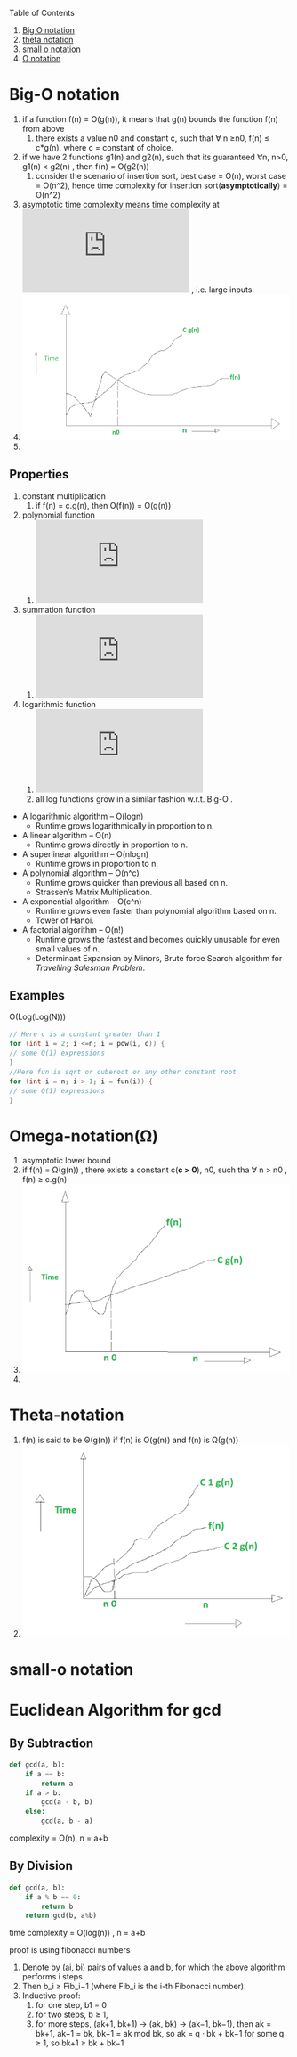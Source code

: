 Table of Contents

1. [Big O notation](#O)
2. [theta notation](#theta-notation)
3. [small o notation](o)
4. [&Omega; notation](#omega-notation)



# Big-O notation<a name="O"></a>

1. if a function f(n) = O(g(n)), it means that g(n) bounds the function f(n) from above
   1. there exists a value n0 and constant c, such that &forall; n &ge;n0, f(n) &le; c\*g(n), where c = constant of choice.
2. if we have 2 functions g1(n) and g2(n), such that its guaranteed &forall;n, n>0, g1(n) < g2(n) , then f(n) = O(g2(n))
   1. consider the scenario of insertion sort, best case = O(n), worst case = O(n^2), hence time complexity for insertion sort(**asymptotically**) = O(n^2)
3. asymptotic time complexity means time complexity at ![equation](https://latex.codecogs.com/gif.latex?%5Ctextrm%7Bn%7D%20%5Crightarrow%20%5Cinfty) , i.e. large inputs.
4. <img src="big-O.png" />
5. 



## Properties<a name="O-examples"></a>

1. constant multiplication
   1. if f(n) = c.g(n), then O(f(n)) = O(g(n))
2. polynomial function
   1. ![equation](https://latex.codecogs.com/gif.latex?f%28n%29%20%3D%20a_0%20&plus;%20a_1x%5E1%20&plus;%20a_2x%5E2.....a_mx%5Em%20%3B%20O%28f%28n%29%29%20%3D%20O%28n%5Em%29)
3. summation function
   1. ![equation](https://latex.codecogs.com/gif.latex?f%28n%29%20%3D%20f_1%28n%29%20&plus;%20f_2%28n%29%20&plus;%20f_3%28n%29....f_m%28n%29%2C%20f_i%28n%29%5Cle%20f_%7Bi&plus;1%7D%28n%29%2C%20O%28f%28n%29%29%20%3D%20O%28max%28f_i%28n%29%29%29)
4. logarithmic function
   1. ![equation](https://latex.codecogs.com/gif.latex?f%28n%29%20%3D%20log_bn%2C%20g%28n%29%20%3D%20log_an%2C%20O%28f%28n%29%29%20%3D%20O%28g%28n%29%29)
   2. all log functions grow in a similar fashion w.r.t. Big-O .



* A logarithmic algorithm – O(logn)
  * Runtime grows logarithmically in proportion to n.
* A linear algorithm – O(n)
  * Runtime grows directly in proportion to n.
* A superlinear algorithm – O(nlogn)
  * Runtime grows in proportion to n.
* A polynomial algorithm – O(n^c)
  * Runtime grows quicker than previous all based on n.
  * Strassen’s Matrix Multiplication.
* A exponential algorithm – O(c^n)
  * Runtime grows even faster than polynomial algorithm based on n.
  * Tower of Hanoi.
* A factorial algorithm – O(n!)
  * Runtime grows the fastest and becomes quickly unusable for even
    small values of n.
  * Determinant Expansion by Minors, Brute force Search algorithm for *Travelling Salesman Problem*.





## Examples<a name="O-examples"></a>



O(Log(Log(N)))

```c
// Here c is a constant greater than 1   
for (int i = 2; i <=n; i = pow(i, c)) { 
// some O(1) expressions
}
//Here fun is sqrt or cuberoot or any other constant root
for (int i = n; i > 1; i = fun(i)) { 
// some O(1) expressions
}
```



# Omega-notation(&Omega;)<a name="omega-notation"></a>

1. asymptotic lower bound
2. if f(n) = &Omega;(g(n)) , there exists a  constant c(**c > 0**), n0, such tha &forall; n > n0 , f(n) &ge; c.g(n)  
3. <img src="big-omega.png" />
4. 





# Theta-notation<a name="theta-notation"></a>

1. f(n) is said to be Θ(g(n)) if f(n) is O(g(n)) and f(n) is Ω(g(n))
2. <img src="big-theta.png" />



# small-o notation<a name="o"></a>





# Euclidean Algorithm for gcd<a name="gcd"></a>



## By Subtraction<a name="gcd-subtraction"></a>

```python
def gcd(a, b):
	if a == b:
		return a
	if a > b:
		gcd(a - b, b)
	else:
		gcd(a, b - a)
```

complexity = O(n), n = a+b



## By Division<a name="gcd-division"></a>

```python
def gcd(a, b):
    if a % b == 0:
        return b
    return gcd(b, a%b)
```

time complexity = O(log(n)) , n = a+b

proof is using fibonacci numbers

1. Denote by (ai, bi) pairs of values a and b, for which the above algorithm performs i steps. 
2. Then b_i &ge;  Fib_i−1 (where Fib_i is the i-th Fibonacci number). 
3. Inductive proof: 
   1. for one step, b1 = 0
   2. for two steps, b &ge; 1, 
   3. for more steps, (ak+1, bk+1) → (ak, bk) → (ak−1, bk−1), then ak = bk+1, ak−1 = bk, bk−1 = ak mod bk, so ak = q · bk + bk−1 for some q &ge; 1, so bk+1 &ge; bk + bk−1